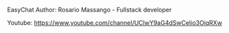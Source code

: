 EasyChat
Author: Rosario Massango - Fullstack developer

Youtube: https://www.youtube.com/channel/UClwY9aG4dSwCelio3OiqRXw

